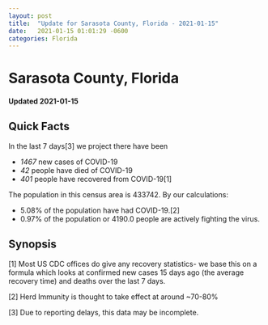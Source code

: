 ```yaml
---
layout: post
title:  "Update for Sarasota County, Florida - 2021-01-15"
date:   2021-01-15 01:01:29 -0600
categories: Florida
---
```


# Sarasota County, Florida
#### Updated 2021-01-15

## Quick Facts

In the last 7 days[3] we project there have been
- *1467* new cases of COVID-19
- *42* people have died of COVID-19
- *401* people have recovered from COVID-19[1]

The population in this census area is 433742. By our calculations:
- 5.08% of the population have had COVID-19.[2]
- 0.97% of the population or 4190.0 people are actively fighting the virus.

## Synopsis




[1] Most US CDC offices do give any recovery statistics- we base this on a formula which looks at confirmed new cases
15 days ago (the average recovery time) and deaths over the last 7 days.

[2] Herd Immunity is thought to take effect at around ~70-80%

[3] Due to reporting delays, this data may be incomplete.
 
    